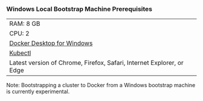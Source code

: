 ### Windows Local Bootstrap Machine Prerequisites

||
|:--- |
|RAM: 8 GB|
|CPU: 2|
|[Docker Desktop for Windows](https://docs.docker.com/desktop/windows/install/)|
|[Kubectl](https://kubernetes.io/docs/tasks/tools/install-kubectl-windows/) |
|Latest version of Chrome, Firefox, Safari, Internet Explorer, or  Edge|

Note: Bootstrapping a cluster to Docker from a Windows bootstrap machine is currently experimental.
